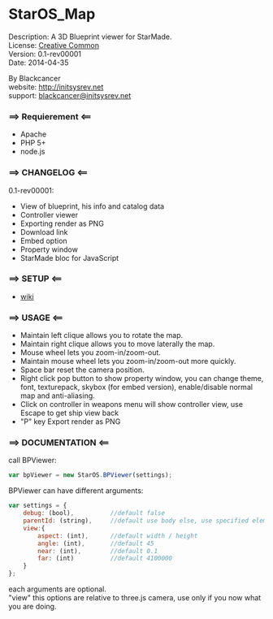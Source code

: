 StarOS_Map
==========

Description: A 3D Blueprint viewer for StarMade.  
License: [Creative Common](http://creativecommons.org/licenses/by/3.0/legalcode)  
Version: 0.1-rev00001  
Date: 2014-04-35  
  
By Blackcancer  
website: http://initsysrev.net  
support: blackcancer@initsysrev.net  



### ==> Requierement <==
-	Apache
-	PHP 5+
-	node.js

### ==> CHANGELOG <==
0.1-rev00001:
-	View of blueprint, his info and catalog data  
-	Controller viewer  
-	Exporting render as PNG  
-	Download link  
-	Embed option  
-	Property window  
-	StarMade bloc for JavaScript  



### ==> SETUP <==
-	[wiki](https://github.com/blackcancer/StarOS/wiki/2.2-Install)



### ==> USAGE <==
-	Maintain left clique allows you to rotate the map.  
-	Maintain right clique allows you to move laterally the map.  
-	Mouse wheel lets you zoom-in/zoom-out.  
-	Maintain mouse wheel lets you zoom-in/zoom-out more quickly.  
-	Space bar reset the camera position.  
-	Right click pop button to show property window, you can change theme, font, texturepack, skybox (for embed version), enable/disable normal map and anti-aliasing.
-	Click on controller in weapons menu will show controller view, use Escape to get ship view back
-	"P" key Export render as PNG



### ==> DOCUMENTATION <==
call BPViewer:
```javascript
var bpViewer = new StarOS.BPViewer(settings);
```

BPViewer can have different arguments:  

```javascript
var settings = {
	debug: (bool),			//default false
	parentId: (string),		//default use body else, use specified element (by id)
	view:{
		aspect: (int),  	//default width / height
		angle: (int),		//default 45
		near: (int),		//default 0.1
		far: (int)			//default 4100000
	}
};
```

each arguments are optional.  
"view" this options are relative to three.js camera, use only if you now what you are doing.  
